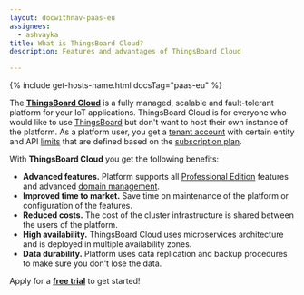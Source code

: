 ```yaml
---
layout: docwithnav-paas-eu
assignees:
  - ashvayka
title: What is ThingsBoard Cloud?
description: Features and advantages of ThingsBoard Cloud

---
```


{% include get-hosts-name.html docsTag="paas-eu" %}

The [**ThingsBoard Cloud**](/products/paas/) is a fully managed, scalable and fault-tolerant platform for your IoT applications.
ThingsBoard Cloud is for everyone who would like to use [ThingsBoard](/docs/paas/eu/getting-started-guides/what-is-thingsboard/) but don't want to host their own instance of the platform.
As a platform user, you get a [tenant account](/docs/paas/eu/user-guide/entities-and-relations/) with certain entity and API [limits](/docs/paas/eu/user-guide/tenant-profiles/#entity-limits)
that are defined based on the [subscription plan](/products/paas/eu/subscription/).

With **ThingsBoard Cloud** you get the following benefits:

- **Advanced features.** Platform supports all [Professional Edition](/products/thingsboard-pe/) features and advanced [domain management](/products/paas/eu/domains/).
- **Improved time to market.** Save time on maintenance of the platform or configuration of the features.
- **Reduced costs.** The cost of the cluster infrastructure is shared between the users of the platform.
- **High availability.** ThingsBoard Cloud uses microservices architecture and is deployed in multiple availability zones.
- **Data durability.** Platform uses data replication and backup procedures to make sure you don't lose the data.

Apply for a [**free trial**](https://{{hostName}}/signup) to get started!

